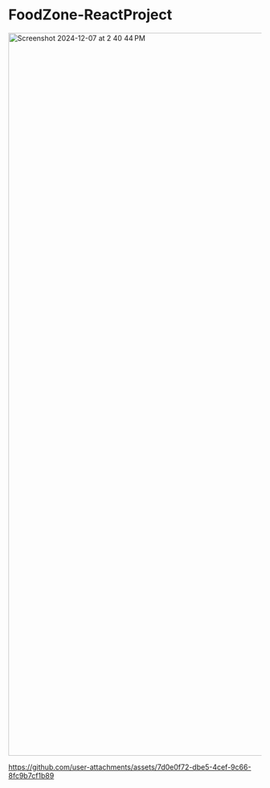 # FoodZone-ReactProject
<img width="1437" alt="Screenshot 2024-12-07 at 2 40 44 PM" src="https://github.com/user-attachments/assets/0f9856b8-c325-46c8-947e-cbc6803acdf9">

https://github.com/user-attachments/assets/7d0e0f72-dbe5-4cef-9c66-8fc9b7cf1b89
